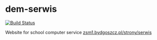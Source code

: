 # dem-serwis

[![Build Status](https://travis-ci.com/Milesq/dem-serwis.svg?branch=master)](https://travis-ci.com/Milesq/dem-serwis)

Website for school computer service
[zsm1.bydgoszcz.pl/strony/serwis](http://www.zsm1.bydgoszcz.pl/strony/serwis/)

